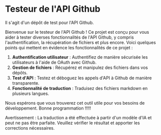 # Testeur de l'API Github

Il s'agit d'un dépôt de test pour l'API Github.

Bienvenue sur le testeur de l'API Github ! Ce projet est conçu pour vous aider à tester diverses fonctionnalités de l'API Github, y compris l'authentification, la récupération de fichiers et plus encore. Voici quelques points qui mettent en évidence les fonctionnalités de ce projet :

1. **Authentification utilisateur** : Authentifiez de manière sécurisée les utilisateurs à l'aide de OAuth avec Github.
2. **Gestion de fichiers** : Récupérez et manipulez des fichiers dans vos dépôts.
3. **Test d'API** : Testez et déboguez les appels d'API à Github de manière transparente.
4. **Fonctionnalité de traduction** : Traduisez des fichiers markdown en plusieurs langues.

Nous espérons que vous trouverez cet outil utile pour vos besoins de développement. Bonne programmation !!!!!


Avertissement : La traduction a été effectuée à partir d'un modèle d'IA et peut ne pas être parfaite. Veuillez vérifier le résultat et apporter les corrections nécessaires.